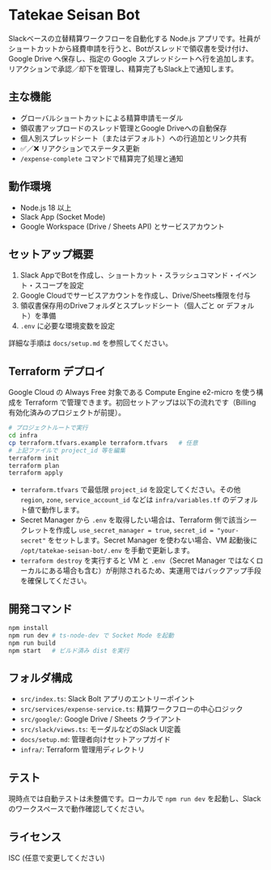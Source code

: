 # Tatekae Seisan Bot

Slackベースの立替精算ワークフローを自動化する Node.js アプリです。社員がショートカットから経費申請を行うと、Botがスレッドで領収書を受け付け、Google Drive へ保存し、指定の Google スプレッドシートへ行を追加します。リアクションで承認／却下を管理し、精算完了もSlack上で通知します。

## 主な機能
- グローバルショートカットによる精算申請モーダル
- 領収書アップロードのスレッド管理とGoogle Driveへの自動保存
- 個人別スプレッドシート（またはデフォルト）への行追加とリンク共有
- :white_check_mark:／:x: リアクションでステータス更新
- `/expense-complete` コマンドで精算完了処理と通知

## 動作環境
- Node.js 18 以上
- Slack App (Socket Mode)
- Google Workspace (Drive / Sheets API) とサービスアカウント

## セットアップ概要
1. Slack AppでBotを作成し、ショートカット・スラッシュコマンド・イベント・スコープを設定
2. Google Cloudでサービスアカウントを作成し、Drive/Sheets権限を付与
3. 領収書保存用のDriveフォルダとスプレッドシート（個人ごと or デフォルト）を準備
4. `.env` に必要な環境変数を設定

詳細な手順は `docs/setup.md` を参照してください。

## Terraform デプロイ
Google Cloud の Always Free 対象である Compute Engine e2-micro を使う構成を Terraform で管理できます。初回セットアップは以下の流れです（Billing 有効化済みのプロジェクトが前提）。

```bash
# プロジェクトルートで実行
cd infra
cp terraform.tfvars.example terraform.tfvars   # 任意
# 上記ファイルで project_id 等を編集
terraform init
terraform plan
terraform apply
```

- `terraform.tfvars` で最低限 `project_id` を設定してください。その他 `region`, `zone`, `service_account_id` などは `infra/variables.tf` のデフォルト値で動作します。
- Secret Manager から `.env` を取得したい場合は、Terraform 側で該当シークレットを作成し `use_secret_manager = true`, `secret_id = "your-secret"` をセットします。Secret Manager を使わない場合、VM 起動後に `/opt/tatekae-seisan-bot/.env` を手動で更新します。
- `terraform destroy` を実行すると VM と `.env`（Secret Manager ではなくローカルにある場合も含む）が削除されるため、実運用ではバックアップ手段を確保してください。

## 開発コマンド
```bash
npm install
npm run dev # ts-node-dev で Socket Mode を起動
npm run build
npm start   # ビルド済み dist を実行
```

## フォルダ構成
- `src/index.ts`: Slack Bolt アプリのエントリーポイント
- `src/services/expense-service.ts`: 精算ワークフローの中心ロジック
- `src/google/`: Google Drive / Sheets クライアント
- `src/slack/views.ts`: モーダルなどのSlack UI定義
- `docs/setup.md`: 管理者向けセットアップガイド
- `infra/`: Terraform 管理用ディレクトリ

## テスト
現時点では自動テストは未整備です。ローカルで `npm run dev` を起動し、Slackのワークスペースで動作確認してください。

## ライセンス
ISC (任意で変更してください)
